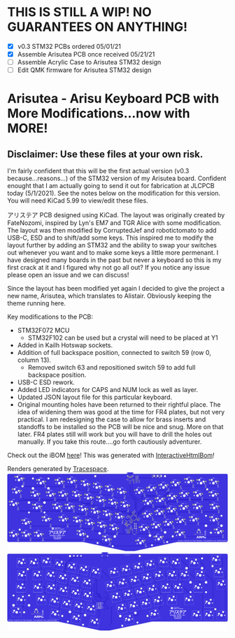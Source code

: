 # THIS IS STILL A WIP! NO GUARANTEES ON ANYTHING!
- [X] v0.3 STM32 PCBs ordered 05/01/21
- [X] Assemble Arisutea PCB once received 05/21/21
- [ ] Assemble Acrylic Case to Arisutea STM32 design
- [ ] Edit QMK firmware for Arisutea STM32 design
# Arisutea - Arisu Keyboard PCB with More Modifications...now with MORE!
## Disclaimer: Use these files at your own risk.
I'm fairly confident that this will be the first actual version (v0.3 because...reasons...) of the STM32 version of my Arisutea board. Confident enought that I am actually going to send it out for fabrication at JLCPCB today (5/1/2021). See the notes below on the modification for this version. You will need KiCad 5.99 to view/edit these files.

アリステア PCB designed using KiCad. The layout was originally created by FateNozomi, inspired by Lyn's EM7 and TGR Alice with some modification. The layout was then modified by CorruptedJef and robotictomato to add USB-C, ESD and to shift/add some keys. This inspired me to modify the layout further by adding an STM32 and the ability to swap your switches out whenever you want and to make some keys a little more permenant. I have designed many boards in the past but never a keyboard so this is my first crack at it and I figured why not go all out? If you notice any issue please open an issue and we can discuss!

Since the layout has been modified yet again I decided to give the project a new name, Arisutea, which translates to Alistair. Obviously keeping the theme running here. 

Key modifications to the PCB:
- STM32F072 MCU
  - STM32F102 can be used but a crystal will need to be placed at Y1
- Added in Kailh Hotswap sockets.
- Addition of full backspace position, connected to switch 59 (row 0, column 13).
  - Removed switch 63 and repositioned switch 59 to add full backspace position.
- USB-C ESD rework.
- Added LED indicators for CAPS and NUM lock as well as layer.
- Updated JSON layout file for this particular keyboard.
- Original mounting holes have been returned to their rightful place. The idea of widening them was good at the time for FR4 plates, but not very practical. I am redesigning the case to allow for brass inserts and standoffs to be installed so the PCB will be nice and snug. More on that later. FR4 plates still will work but you will have to drill the holes out manually. If you take this route....go forth cautiously adventurer.

Check out the iBOM [here](https://htmlpreview.github.io/?https://github.com/mattyams/arisutea-pcb-stm32/blob/master/hardware/BOM/arisutea-stm32-ibom.html)! This was generated with [InteractiveHtmlBom](https://github.com/openscopeproject/InteractiveHtmlBom)!

Renders generated by [Tracespace](https://github.com/tracespace/tracespace).
![Arisutea](https://raw.githubusercontent.com/mattyams/arisutea-pcb-stm32/master/graphics/arisutea-pcb-stm32-bottom.png)
![Arisutea-top](https://raw.githubusercontent.com/mattyams/arisutea-pcb-stm32/master/graphics/arisutea-pcb-stm32-top.png)
<!--
Just messing around with different switches.
![Arisutea-switches](https://i.imgur.com/Znw3HWQ.jpg)

The family, so far....
![Arisutea-builds](https://i.imgur.com/b8SRfIZ.jpg)

# Case Files for Ponoko

Case files are updated to reflect changes to the full backspace on switch 59 and can be found in the hardware folder under [arisutea-case](https://github.com/mattyams/arisutea-pcb/tree/master/hardware/arisutea-case).  The case I ordered with these changes just came in this week (3/6/2021) and it works very well with the changes I made to the full backspace and addition of the stablizer on the prototypes designed by CorruptedJef and robotictomato. There is now a "boxed" version of the case that I have made that is designed to work with some wrist rests that do not have the ortho shape. I have not tested this design yet but the prototype should be here this coming week (3/29/2021). There are now case files for version 0.6 that include the indicator LEDs, I have not ordered/tested these but will soon.

![Ponoko-case-1](https://imgur.com/FcGVhWI.jpg)
![Ponoko-case-2](https://imgur.com/hdUOVdj.jpg)
![Ponoko-case-3](https://imgur.com/IXYp1Ry.jpg)
![Ponoko-case-4](https://imgur.com/iDQcOTm.jpg)

# FR4 Plates and Case

Additionaly I have created files for FR4 plates to be made and used with this layout. These can be found in the hardware folder under [FR4_Plates](https://github.com/mattyams/arisutea-pcb/tree/master/hardware/FR4_Plates). The plates are designed to fit with the full backspace and non-stepped capslock. That being said, these will not work on the original Fate Designs PCB. Plates for the LED indicators have not been made just yet, but will be soon.

![FR4-Plates-1](https://imgur.com/oCfGKm7.jpg)
![FR4-Plates-2](https://imgur.com/L0FgL0s.jpg)
![FR4-Plates-3](https://imgur.com/QA77TCx.jpg)
![FR4-Plates-6](https://imgur.com/sJeoB8D.jpg)
## Exceprts from original designer, FateNozomi:

Key differences:
- Removed the extra [B] key on the right half and shifted the [NM,.?] row to the left by 0.25U.
- Shifted the 3 keys to the right and added arrow keys.
- Tweaked the bottom so that the 1.5U keys doesn't protrude out a little.

Shifting the [NM,.?] row to the left by 0.25U required quite some work on the arrangement of keys for the right half.
As a result, this does not give the same typing experience as Lyn's EM7 and TGR Alice.
Lyn's EM7 and TGR Alice uses the home row as the center point to vertically align both halves while I used the number row instead.
Due to the nature of staggered keyboards, aligning using the number row resulted in the home row not being aligned.

Disclaimer: Use these files at your own risk.

## Gerber Files
Download the gerber and BOM files under [releases](https://github.com/mattyams/arisutea-pcb/releases).

## PCB Assembly
For the components required, you may refer to the bill of materials included along with the release as reference or load up the design file in KiCad.
All the components can be soldered using a regular soldering iron, though soldering the USB-C receptacle might be the biggest hurdle. I have made an adjustment to the USB footprint to allow for a little more error when handsoldering. If needed, the BOM and POS file can be used on JLCPCB to assemble the PCB although I have not used their service I cannot confirm its accuracy or quality. -->
